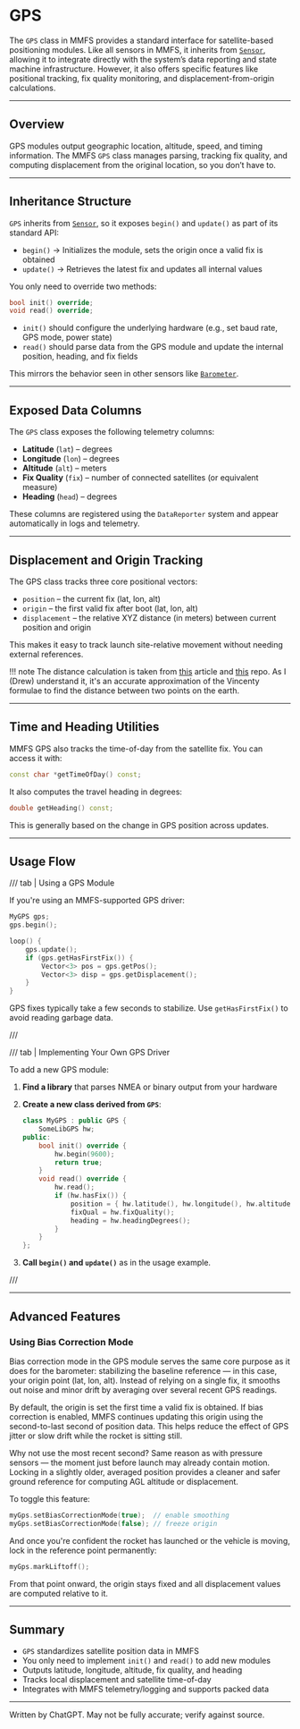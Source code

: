 # GPS

The `GPS` class in MMFS provides a standard interface for satellite-based positioning modules. Like all sensors in MMFS, it inherits from [`Sensor`](sensor.md), allowing it to integrate directly with the system’s data reporting and state machine infrastructure. However, it also offers specific features like positional tracking, fix quality monitoring, and displacement-from-origin calculations.

---

## **Overview**

GPS modules output geographic location, altitude, speed, and timing information. The MMFS `GPS` class manages parsing, tracking fix quality, and computing displacement from the original location, so you don’t have to.

---

## **Inheritance Structure**

`GPS` inherits from [`Sensor`](sensor.md), so it exposes `begin()` and `update()` as part of its standard API:

* `begin()` → Initializes the module, sets the origin once a valid fix is obtained
* `update()` → Retrieves the latest fix and updates all internal values

You only need to override two methods:

```cpp
bool init() override;
void read() override;
```

* `init()` should configure the underlying hardware (e.g., set baud rate, GPS mode, power state)
* `read()` should parse data from the GPS module and update the internal position, heading, and fix fields

This mirrors the behavior seen in other sensors like [`Barometer`](barometer.md).

---

## **Exposed Data Columns**

The `GPS` class exposes the following telemetry columns:

* **Latitude** (`lat`) – degrees
* **Longitude** (`lon`) – degrees
* **Altitude** (`alt`) – meters
* **Fix Quality** (`fix`) – number of connected satellites (or equivalent measure)
* **Heading** (`head`) – degrees

These columns are registered using the `DataReporter` system and appear automatically in logs and telemetry.

---

## **Displacement and Origin Tracking**

The GPS class tracks three core positional vectors:

* `position` – the current fix (lat, lon, alt)
* `origin` – the first valid fix after boot (lat, lon, alt)
* `displacement` – the relative XYZ distance (in meters) between current position and origin

This makes it easy to track launch site-relative movement without needing external references.

!!! note
    The distance calculation is taken from [this](https://blog.mapbox.com/fast-geodesic-approximations-with-cheap-ruler-106f229ad016) article and [this](https://github.com/mapbox/cheap-ruler/blob/main/index.js#L475) repo. As I (Drew) understand it, it's an accurate approximation of the Vincenty formulae to find the distance between two points on the earth.

---

## **Time and Heading Utilities**

MMFS GPS also tracks the time-of-day from the satellite fix. You can access it with:

```cpp
const char *getTimeOfDay() const;
```

It also computes the travel heading in degrees:

```cpp
double getHeading() const;
```

This is generally based on the change in GPS position across updates.

---

## **Usage Flow**

/// tab | Using a GPS Module

If you're using an MMFS-supported GPS driver:

```cpp
MyGPS gps;
gps.begin();

loop() {
    gps.update();
    if (gps.getHasFirstFix()) {
        Vector<3> pos = gps.getPos();
        Vector<3> disp = gps.getDisplacement();
    }
}
```

GPS fixes typically take a few seconds to stabilize. Use `getHasFirstFix()` to avoid reading garbage data.

///

/// tab | Implementing Your Own GPS Driver

To add a new GPS module:

1. **Find a library** that parses NMEA or binary output from your hardware
2. **Create a new class derived from `GPS`**:

    ```cpp
    class MyGPS : public GPS {
        SomeLibGPS hw;
    public:
        bool init() override {
            hw.begin(9600);
            return true;
        }
        void read() override {
            hw.read();
            if (hw.hasFix()) {
                position = { hw.latitude(), hw.longitude(), hw.altitude() };
                fixQual = hw.fixQuality();
                heading = hw.headingDegrees();
            }
        }
    };
    ```

3. **Call `begin()` and `update()`** as in the usage example.

///

---

## **Advanced Features**

### **Using Bias Correction Mode**

Bias correction mode in the GPS module serves the same core purpose as it does for the barometer: stabilizing the baseline reference — in this case, your origin point (lat, lon, alt). Instead of relying on a single fix, it smooths out noise and minor drift by averaging over several recent GPS readings.

By default, the origin is set the first time a valid fix is obtained. If bias correction is enabled, MMFS continues updating this origin using the second-to-last second of position data. This helps reduce the effect of GPS jitter or slow drift while the rocket is sitting still.

Why not use the most recent second? Same reason as with pressure sensors — the moment just before launch may already contain motion. Locking in a slightly older, averaged position provides a cleaner and safer ground reference for computing AGL altitude or displacement.

To toggle this feature:

```cpp
myGps.setBiasCorrectionMode(true);  // enable smoothing
myGps.setBiasCorrectionMode(false); // freeze origin
```
And once you're confident the rocket has launched or the vehicle is moving, lock in the reference point permanently:

```cpp
myGps.markLiftoff();
```

From that point onward, the origin stays fixed and all displacement values are computed relative to it.

---

## **Summary**

* `GPS` standardizes satellite position data in MMFS
* You only need to implement `init()` and `read()` to add new modules
* Outputs latitude, longitude, altitude, fix quality, and heading
* Tracks local displacement and satellite time-of-day
* Integrates with MMFS telemetry/logging and supports packed data

---

Written by ChatGPT. May not be fully accurate; verify against source.
